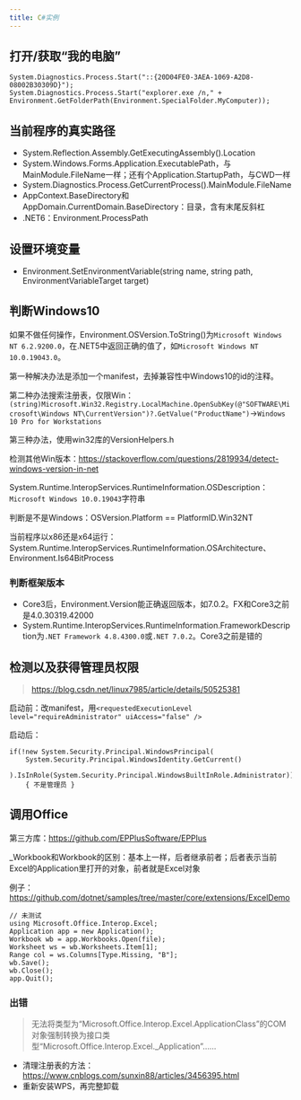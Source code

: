 ```yaml
---
title: C#实例
---
```


打开/获取“我的电脑”
-------------------

```
System.Diagnostics.Process.Start("::{20D04FE0-3AEA-1069-A2D8-08002B30309D}");
System.Diagnostics.Process.Start("explorer.exe /n," + Environment.GetFolderPath(Environment.SpecialFolder.MyComputer));
```

当前程序的真实路径
------------------

* System.Reflection.Assembly.GetExecutingAssembly().Location
* System.Windows.Forms.Application.ExecutablePath，与MainModule.FileName一样；还有个Application.StartupPath，与CWD一样
* System.Diagnostics.Process.GetCurrentProcess().MainModule.FileName
* AppContext.BaseDirectory和AppDomain.CurrentDomain.BaseDirectory：目录，含有末尾反斜杠
* .NET6：Environment.ProcessPath

设置环境变量
------------

* Environment.SetEnvironmentVariable(string name, string path, EnvironmentVariableTarget target)

判断Windows10
-------------

如果不做任何操作，Environment.OSVersion.ToString()为`Microsoft Windows NT 6.2.9200.0`，在.NET5中返回正确的值了，如`Microsoft Windows NT 10.0.19043.0`。

第一种解决办法是添加一个manifest，去掉兼容性中Windows10的id的注释。

第二种办法搜索注册表，仅限Win：`(string)Microsoft.Win32.Registry.LocalMachine.OpenSubKey(@"SOFTWARE\Microsoft\Windows NT\CurrentVersion")?.GetValue("ProductName")`->`Windows 10 Pro for Workstations`

第三种办法，使用win32库的VersionHelpers.h

检测其他Win版本：https://stackoverflow.com/questions/2819934/detect-windows-version-in-net

System.Runtime.InteropServices.RuntimeInformation.OSDescription：`Microsoft Windows 10.0.19043`字符串

判断是不是Windows：OSVersion.Platform == PlatformID.Win32NT

当前程序以x86还是x64运行：System.Runtime.InteropServices.RuntimeInformation.OSArchitecture、Environment.Is64BitProcess

### 判断框架版本

* Core3后，Environment.Version能正确返回版本，如7.0.2。FX和Core3之前是4.0.30319.42000
* System.Runtime.InteropServices.RuntimeInformation.FrameworkDescription为`.NET Framework 4.8.4300.0`或`.NET 7.0.2`。Core3之前是错的

检测以及获得管理员权限
----------------------

> https://blog.csdn.net/linux7985/article/details/50525381

启动前：改manifest，用`<requestedExecutionLevel level="requireAdministrator" uiAccess="false" />`

启动后：

```
if(!new System.Security.Principal.WindowsPrincipal(
    System.Security.Principal.WindowsIdentity.GetCurrent()
    ).IsInRole(System.Security.Principal.WindowsBuiltInRole.Administrator))
    { 不是管理员 }
```

调用Office
----------

第三方库：https://github.com/EPPlusSoftware/EPPlus

_Workbook和Workbook的区别：基本上一样，后者继承前者；后者表示当前Excel的Application里打开的对象，前者就是Excel对象

例子：https://github.com/dotnet/samples/tree/master/core/extensions/ExcelDemo

```
// 未测试
using Microsoft.Office.Interop.Excel;
Application app = new Application();
Workbook wb = app.Workbooks.Open(file);
Worksheet ws = wb.Worksheets.Item[1];
Range col = ws.Columns[Type.Missing, "B"];
wb.Save();
wb.Close();
app.Quit();
```

### 出错

> 无法将类型为“Microsoft.Office.Interop.Excel.ApplicationClass”的COM对象强制转换为接口类型“Microsoft.Office.Interop.Excel._Application”……

* 清理注册表的方法：https://www.cnblogs.com/sunxin88/articles/3456395.html
* 重新安装WPS，再完整卸载
